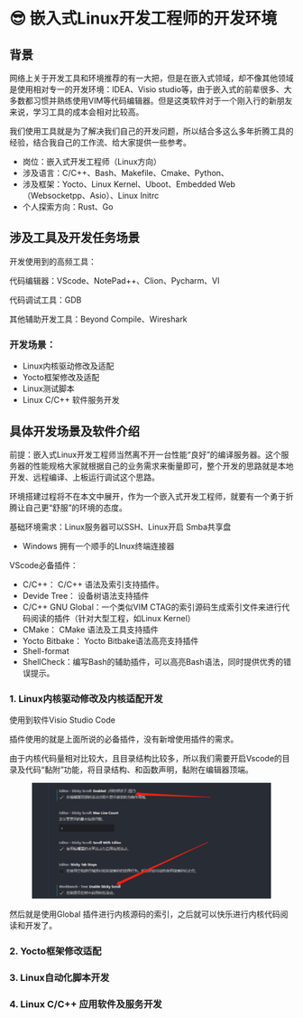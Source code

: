 # 😎 嵌入式Linux开发工程师的开发环境

## 背景

网络上关于开发工具和环境推荐的有一大把，但是在嵌入式领域，却不像其他领域是使用相对专一的开发环境：IDEA、Visio studio等，由于嵌入式的前辈很多、大多数都习惯并熟练使用VIM等代码编辑器。但是这类软件对于一个刚入行的新朋友来说，学习工具的成本会相对比较高。

我们使用工具就是为了解决我们自己的开发问题，所以结合多这么多年折腾工具的经验，结合我自己的工作流、给大家提供一些参考。

* 岗位：嵌入式开发工程师（Linux方向）
* 涉及语言：C/C++、Bash、Makefile、Cmake、Python、
* 涉及框架：Yocto、Linux Kernel、Uboot、Embedded Web（Websocketpp、Asio）、Linux Initrc
* 个人探索方向：Rust、Go

## 涉及工具及开发任务场景

开发使用到的高频工具：

代码编辑器：VScode、NotePad++、Clion、Pycharm、VI

代码调试工具：GDB

其他辅助开发工具：Beyond Compile、Wireshark

### 开发场景：

* Linux内核驱动修改及适配
* Yocto框架修改及适配
* Linux测试脚本
* Linux C/C++ 软件服务开发

## 具体开发场景及软件介绍

前提：嵌入式Linux开发工程师当然离不开一台性能“良好”的编译服务器。这个服务器的性能规格大家就根据自己的业务需求来衡量即可，整个开发的思路就是本地开发、远程编译、上板运行调试这个思路。

环境搭建过程将不在本文中展开，作为一个嵌入式开发工程师，就要有一个勇于折腾让自己更“舒服”的环境的态度。

基础环境需求：Linux服务器可以SSH、Linux开启 Smba共享盘

* Windows 拥有一个顺手的LInux终端连接器

VScode必备插件：

* C/C++： C/C++ 语法及索引支持插件。
* Devide Tree： 设备树语法支持插件
* C/C++ GNU Global：一个类似VIM CTAG的索引源码生成索引文件来进行代码阅读的插件（针对大型工程，如Linux Kernel）
* CMake： CMake 语法及工具支持插件
* Yocto Bitbake： Yocto Bitbake语法高亮支持插件
* Shell-format
* ShellCheck：编写Bash的辅助插件，可以高亮Bash语法，同时提供优秀的错误提示。

### 1. Linux内核驱动修改及内核适配开发

使用到软件Visio Studio Code

插件使用的就是上面所说的必备插件，没有新增使用插件的需求。

由于内核代码量相对比较大，且目录结构比较多，所以我们需要开启Vscode的目录及代码“黏附”功能，将目录结构、和函数声明，黏附在编辑器顶端。

<figure><img src="../.gitbook/assets/image (27).png" alt=""><figcaption></figcaption></figure>

然后就是使用Global 插件进行内核源码的索引，之后就可以快乐进行内核代码阅读和开发了。

### 2. Yocto框架修改适配



### 3.  Linux自动化脚本开发



### 4. Linux C/C++ 应用软件及服务开发

